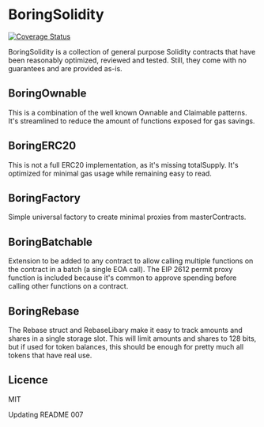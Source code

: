 # BoringSolidity

[![Coverage Status](https://coveralls.io/repos/github/boringcrypto/BoringSolidity/badge.svg?branch=master)](https://coveralls.io/github/boringcrypto/BoringSolidity?branch=master)

BoringSolidity is a collection of general purpose Solidity contracts that have been reasonably optimized, reviewed and tested. Still, they come with no guarantees and are provided as-is.

## BoringOwnable

This is a combination of the well known Ownable and Claimable patterns. It's streamlined to reduce the amount of functions exposed for gas savings.

## BoringERC20

This is not a full ERC20 implementation, as it's missing totalSupply. It's optimized for minimal gas usage while remaining easy to read.

## BoringFactory

Simple universal factory to create minimal proxies from masterContracts.

## BoringBatchable

Extension to be added to any contract to allow calling multiple functions on the contract in a batch (a single EOA call). 
The EIP 2612 permit proxy function is included because it's common to approve spending before calling other functions on a contract.

## BoringRebase

The Rebase struct and RebaseLibary make it easy to track amounts and shares in a single storage slot. This will limit amounts and shares to 128 bits,
but if used for token balances, this should be enough for pretty much all tokens that have real use.

## Licence

MIT

Updating README 007